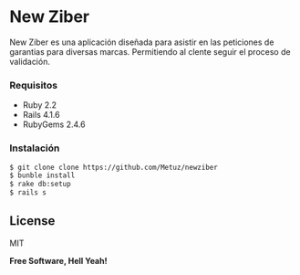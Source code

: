# New Ziber

New Ziber es una aplicación diseñada para asistir en las peticiones de garantias para diversas marcas. Permitiendo al clente seguir el proceso de validación.

### Requisitos

* Ruby 2.2
* Rails 4.1.6
* RubyGems 2.4.6

### Instalación

```sh
$ git clone clone https://github.com/Metuz/newziber
$ bunble install
$ rake db:setup
$ rails s
```

License
----

MIT


**Free Software, Hell Yeah!**
